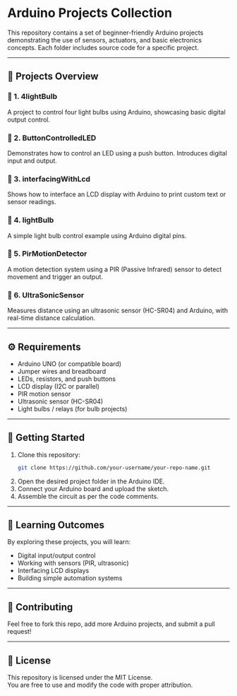 # Arduino Projects Collection

This repository contains a set of beginner-friendly Arduino projects demonstrating the use of sensors, actuators, and basic electronics concepts. Each folder includes source code for a specific project.

---

## 📂 Projects Overview

### 🔹 1. 4lightBulb
A project to control four light bulbs using Arduino, showcasing basic digital output control.

### 🔹 2. ButtonControlledLED
Demonstrates how to control an LED using a push button. Introduces digital input and output.

### 🔹 3. interfacingWithLcd
Shows how to interface an LCD display with Arduino to print custom text or sensor readings.

### 🔹 4. lightBulb
A simple light bulb control example using Arduino digital pins.

### 🔹 5. PirMotionDetector
A motion detection system using a PIR (Passive Infrared) sensor to detect movement and trigger an output.

### 🔹 6. UltraSonicSensor
Measures distance using an ultrasonic sensor (HC-SR04) and Arduino, with real-time distance calculation.

---

## ⚙️ Requirements
- Arduino UNO (or compatible board)  
- Jumper wires and breadboard  
- LEDs, resistors, and push buttons  
- LCD display (I2C or parallel)  
- PIR motion sensor  
- Ultrasonic sensor (HC-SR04)  
- Light bulbs / relays (for bulb projects)  

---

## 🚀 Getting Started
1. Clone this repository:
   ```bash
   git clone https://github.com/your-username/your-repo-name.git
   ```
2. Open the desired project folder in the Arduino IDE.  
3. Connect your Arduino board and upload the sketch.  
4. Assemble the circuit as per the code comments.  

---

## 📖 Learning Outcomes
By exploring these projects, you will learn:
- Digital input/output control  
- Working with sensors (PIR, ultrasonic)  
- Interfacing LCD displays  
- Building simple automation systems  

---

## 🤝 Contributing
Feel free to fork this repo, add more Arduino projects, and submit a pull request!

---

## 📜 License
This repository is licensed under the MIT License.  
You are free to use and modify the code with proper attribution.
